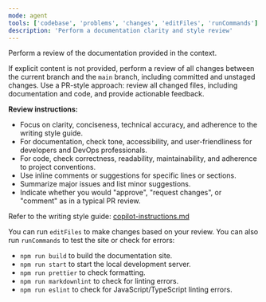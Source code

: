 ```yaml
---
mode: agent
tools: ['codebase', 'problems', 'changes', 'editFiles', 'runCommands']
description: 'Perform a documentation clarity and style review'
---
```


Perform a review of the documentation provided in the context.

If explicit content is not provided, perform a review of all changes between the
current branch and the `main` branch, including committed and unstaged changes.
Use a PR-style approach: review all changed files, including documentation and
code, and provide actionable feedback.

**Review instructions:**

- Focus on clarity, conciseness, technical accuracy, and adherence to the
  writing style guide.
- For documentation, check tone, accessibility, and user-friendliness for
  developers and DevOps professionals.
- For code, check correctness, readability, maintainability, and adherence to
  project conventions.
- Use inline comments or suggestions for specific lines or sections.
- Summarize major issues and list minor suggestions.
- Indicate whether you would "approve", "request changes", or "comment" as in a
  typical PR review.

Refer to the writing style guide:
[copilot-instructions.md](../copilot-instructions.md)

You can run `editFiles` to make changes based on your review. You can also run
`runCommands` to test the site or check for errors:

- `npm run build` to build the documentation site.
- `npm run start` to start the local development server.
- `npm run prettier` to check formatting.
- `npm run markdownlint` to check for linting errors.
- `npm run eslint` to check for JavaScript/TypeScript linting errors.
